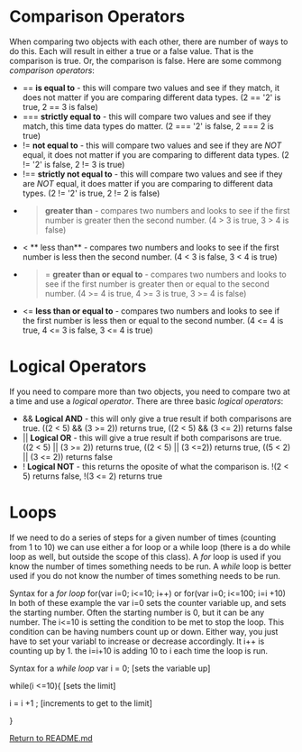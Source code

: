 # Comparison Operators

When comparing two objects with each other, there are number of ways to do this. Each will result in either a true or a false value. That is the comparison is true. Or, the comparison is false. Here are some commong _comparison operators_:

* == **is equal to** - this will compare two values and see if they match, it does not matter if you are comparing different data types. (2 == '2' is true, 2 == 3 is false)
* === **strictly equal to** - this will compare two values and see if they match, this time data types do matter. (2 === '2' is false, 2 === 2 is true)
* != **not equal to** - this will compare two values and see if they are _NOT_ equal, it does not matter if you are comparing to different data types. (2 != '2' is false, 2 != 3 is true)
* !== **strictly not equal to** - this will compare two values and see if they are _NOT_ equal, it does matter if you are comparing to different data types. (2 != '2' is true, 2 != 2 is false)
* > **greater than** - compares two numbers and looks to see if the first number is greater then the second number. (4 > 3 is true, 3 > 4 is false)
* < ** less than** - compares two numbers and looks to see if the first number is less then the second number. (4 < 3 is false, 3 < 4 is true)
* >= **greater than or equal to** - compares two numbers and looks to see if the first number is greater then or equal to the second number. (4 >= 4 is true, 4 >= 3 is true, 3 >= 4 is false)
* <= **less than or equal to** - compares two numbers and looks to see if the first number is less then or equal to the second number. (4 <= 4 is true, 4 <= 3 is false, 3 <= 4 is true)

# Logical Operators

If you need to compare more than two objects, you need to compare two at a time and use a _logical operator_. There are three basic _logical operators_:
* && **Logical AND** - this will only give a true result if both comparisons are true. ((2 < 5) && (3 >= 2)) returns true, ((2 < 5) && (3 <= 2)) returns false
* || **Logical OR** - this will give a true result if both comparisons are true. ((2 < 5) || (3 >= 2)) returns true, ((2 < 5) || (3 <=2)) returns true, ((5 < 2) || (3 <= 2)) returns false
* ! **Logical NOT** - this returns the oposite of what the comparison is. !(2 < 5) returns false, !(3 <= 2) returns true

# Loops

If we need to do a series of steps for a given number of times (counting from 1 to 10) we can use either a for loop or a while loop (there is a do while loop as well, but outside the scope of this class). A _for_ loop is used if you know the number of times something needs to be run. A _while_ loop is better used if you do not know the number of times something needs to be run.

Syntax for a _for loop_
for(var i=0; i<=10; i++) or for(var i=0; i<=100; i=i +10)
In both of these example the var i=0 sets the counter variable up, and sets the starting number. Often the starting number is 0, but it can be any number.
The i<=10 is setting the condition to be met to stop the loop. This condition can be having numbers count up or down. Either way, you just have to set your variabl to increase or decrease accordingly.
It i++ is counting up by 1. the i=i+10 is adding 10 to i each time the loop is run.

Syntax for a _while loop_
var i = 0; [sets the variable up]

while(i <=10){ [sets the limit]

i = i +1 ; [increments to get to the limit]

}

[Return to README.md](/README.md)


